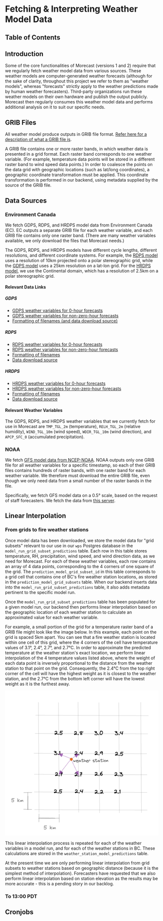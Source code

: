 # Fetching & Interpreting Weather Model Data

## Table of Contents

## Introduction

Some of the core functionalities of Morecast (versions 1 and 2) require that we regularly fetch weather model data from various sources. These weather models are computer-generated weather forecasts (although for the sake of clarity, throughout this project we refer to them as "weather models", whereas "forecasts" strictly apply to the weather predictions made by human weather forecasters). Third-party organizations run these weather models on their own hardware and publish the output publicly. Morecast then regularly consumes this weather model data and performs additional analysis on it to suit our specific needs.

## GRIB Files

All weather model produce outputs in GRIB file format. [Refer here for a description of what a GRIB file is](https://weather.gc.ca/grib/what_is_GRIB_e.html).

A GRIB file contains one or more raster bands, in which weather data is presented in a grid format. Each raster band corresponds to one weather variable. (For example, temperature data points will be stored in a different raster band to wind speed data points.) In order to coalesce the points on the data grid with geographic locations (such as lat/long coordinates), a geographic coordinate transformation must be applied. This coordinate transformation is performed in our backend, using metadata supplied by the source of the GRIB file.

## Data Sources

### Environment Canada

We fetch GDPS, RDPS, and HRDPS model data from Environment Canada (EC). EC outputs a separate GRIB file for each weather variable, and each GRIB file contains only one raster band. (There are many weather variables available, we only download the files that Morecast needs.)

The GDPS, RDPS, and HRDPS models have different cycle lengths, different resolutions, and different coordinate systems. For example, the [RDPS model](https://weather.gc.ca/grib/grib2_reg_10km_e.html) uses a resolution of 10km projected onto a polar stereographic grid, while the [GDPS model](https://weather.gc.ca/grib/grib2_glb_25km_e.html) uses a 25km resolution on a lat-lon grid. For the [HRDPS model](https://weather.gc.ca/grib/grib2_HRDPS_HR_e.html), we use the Continental domain, which has a resolution of 2.5km on a polar stereographic grid.

#### Relevant Data Links

##### GDPS
- [GDPS weather variables for 0-hour forecasts](https://weather.gc.ca/grib/GLB_HR/GLB_latlonp24xp24_P000_deterministic_e.html)
- [GDPS weather variables for non-zero-hour forecasts](https://weather.gc.ca/grib/GLB_HR/GLB_latlonp24xp24_P003144_03_and_P150168_06_deterministic_e.html)
- [Formatting of filenames (and data download source)](https://weather.gc.ca/grib/grib2_glb_25km_e.html)


##### RDPS
- [RDPS weather variables for 0-hour forecasts](https://weather.gc.ca/grib/REG_HR/REGIONAL_ps10km_P000_deterministic_e.html)
- [RDPS weather variables for non-zero-hour forecasts](https://weather.gc.ca/grib/REG_HR/REGIONAL_ps10km_PNONZERO_deterministic_e.html)
- [Formatting of filenames](https://weather.gc.ca/grib/grib2_reg_10km_e.html)
- [Data download source](https://dd.weather.gc.ca/model_gem_regional/10km/grib2/)

##### HRDPS
- [HRDPS weather variables for 0-hour forecasts](https://weather.gc.ca/grib/HRDPS_HR/HRDPS_nat_ps2p5km_P000_deterministic_e.html)
- [HRDPS weather variables for non-zero-hour forecasts](https://weather.gc.ca/grib/HRDPS_HR/HRDPS_ps2p5km_PNONZERO_deterministic_e.html)
- [Formatting of filenames](https://weather.gc.ca/grib/grib2_HRDPS_HR_e.html)
- [Data download source](https://dd.weather.gc.ca/model_hrdps/continental/grib2/)

#### Relevant Weather Variables

The GDPS, RDPS, and HRDPS weather variables that we currently fetch for use in Morecast are `TMP_TGL_2m` (temperature), `RELH_TGL_2m` (relative humidity), `WIND_TGL_10m` (wind speed), `WDIR_TGL_10m` (wind direction), and `APCP_SFC_0` (accumulated precipitation).

### NOAA

We fetch [GFS model data from NCEP-NOAA](https://www.ncei.noaa.gov/products/weather-climate-models/global-forecast). NOAA outputs only one GRIB file for all weather variables for a specific timestamp, so each of their GRIB files contains hundreds of raster bands, with one raster band for each weather variable. We therefore must download the entire GRIB file, even though we only need data from a small number of the raster bands in the file.

Specifically, we fetch GFS model data on a 0.5&deg; scale, based on the request of staff forecasters. We fetch the data from [this server](https://www.ncei.noaa.gov/data/global-forecast-system/access/grid-004-0.5-degree/forecast/).

## Linear Interpolation

### From grids to fire weather stations

Once model data has been downloaded, we store the model data for "grid subsets" relevant to our use in our `wps` Postgres database in the `model_run_grid_subset_predictions` table. Each row in this table stores temperature, RH, precipitation, wind speed, and wind direction data, as we need for Morecast. For each of these weather variables, each row contains an array of 4 data points, corresponding to the 4 corners of one square of the grid. The `prediction_model_grid_subset_id` in this table corresponds to a grid cell that contains one of BC's fire weather station locations, as stored in the `prediction_model_grid_subsets` table. When our backend inserts data into the `model_run_grid_subset_predictions` table, it also adds metadata pertinent to the specific model run.

Once the `model_run_grid_subset_predictions` table has been populated for a given model run, our backend then performs linear interpolation based on the geographic location of each weather station to calculate an approximated value for each weather variable.

For example, a small portion of the grid for a temperature raster band of a GRIB file might look like the image below. In this example, each point on the grid is spaced 5km apart. You can see that a fire weather station is located within one cell of this grid, where the 4 corners of the cell have temperature values of 3.1&deg;, 2.4&deg;, 2.7&deg;, and 2.7&deg;C. In order to approximate the predicted temperature at the weather station's exact location, we perform linear interpolation of the 4 temperature values listed above, where the weight of each data point is inversely proportional to the distance from the weather station to that point on the grid. Consequently, the 2.4&deg;C from the top right corner of the cell will have the highest weight as it is closest to the weather station, and the 2.7&deg;C from the bottom left corner will have the lowest weight as it is the furthest away.


![Location-based linear interpolation for a weather station](../../../docs/images/Grid_wx_station.png)

This linear interpolation process is repeated for each of the weather variables in a model run, and for each of the weather stations in BC. These calculations are stored in the `weather_station_model_predictions` table.

At the present time we are only performing linear interpolation from grid subsets to weather stations based on geographic distance (because it is the simplest method of interpolation). Forecasters have requested that we also perform linear interpolation based on station elevation as the results may be more accurate - this is a pending story in our backlog.

### To 13:00 PDT

## Cronjobs